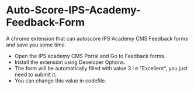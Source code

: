 # Auto-Score-IPS-Academy-Feedback-Form
A chrome extension that can autoscore IPS Academy CMS Feedback forms and save you some time.

- Open the IPS academy CMS Portal and Go to Feedback forms.
- Install the extension using Developer Options.
- The form will be automatically filled with value 3 i.e "Excellent", you just need to submit it.
- You can change this value in codefile.
